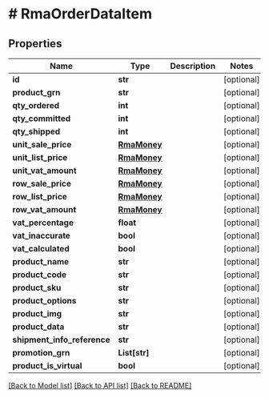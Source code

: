 # # RmaOrderDataItem


## Properties 


Name | Type | Description | Notes
------------ | ------------- | ------------- | -------------
**id**| **str** |   | [optional]
**product_grn**| **str** |   | [optional]
**qty_ordered**| **int** |   | [optional]
**qty_committed**| **int** |   | [optional]
**qty_shipped**| **int** |   | [optional]
**unit_sale_price**| [**RmaMoney**](RmaMoney.md) |   | [optional]
**unit_list_price**| [**RmaMoney**](RmaMoney.md) |   | [optional]
**unit_vat_amount**| [**RmaMoney**](RmaMoney.md) |   | [optional]
**row_sale_price**| [**RmaMoney**](RmaMoney.md) |   | [optional]
**row_list_price**| [**RmaMoney**](RmaMoney.md) |   | [optional]
**row_vat_amount**| [**RmaMoney**](RmaMoney.md) |   | [optional]
**vat_percentage**| **float** |   | [optional]
**vat_inaccurate**| **bool** |   | [optional]
**vat_calculated**| **bool** |   | [optional]
**product_name**| **str** |   | [optional]
**product_code**| **str** |   | [optional]
**product_sku**| **str** |   | [optional]
**product_options**| **str** |   | [optional]
**product_img**| **str** |   | [optional]
**product_data**| **str** |   | [optional]
**shipment_info_reference**| **str** |   | [optional]
**promotion_grn**| **List[str]** |   | [optional]
**product_is_virtual**| **bool** |   | [optional]


[[Back to Model list]](../../README.md#models) [[Back to API list]](../../README.md#endpoints) [[Back to README]](../../README.md)

